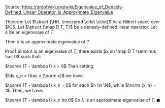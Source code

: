 # 

Source: https://proofwiki.org/wiki/Eigenvalue_of_Densely-Defined_Linear_Operator_is_Approximate_Eigenvalue

Theorem
Let $\struct {\HH, \innerprod \cdot \cdot}$ be a Hilbert space over $\C$. 
Let $\struct {\map D T, T}$ be a densely-defined linear operator.
Let $\lambda$ be an eigenvalue of $T$.

Then $\lambda$ is an approximate eigenvalue of $T$.


Proof
Since $\lambda$ is an eigenvalue of $T$, there exists $x \in \map D T \setminus \set 0$ such that: 

$\paren {T - \lambda I} x = 0$
Then setting:

$\ds x_n = \frac x {\norm x}$
we have: 

$\paren {T - \lambda I} x_n = 0$
for each $n \in \N$, while $\norm {x_n} = 1$.
Then, we have: 

$\paren {T - \lambda I} x_n \to 0$
So $\lambda$ is an approximate eigenvalue of $T$.
$\blacksquare$





